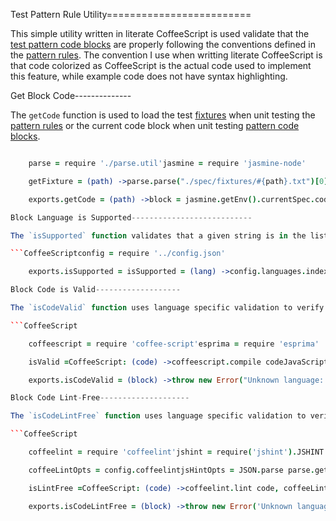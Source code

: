 Test Pattern Rule Utility=========================

This simple utility written in literate CoffeeScript is used validate that the [test pattern code blocks](parse.util.coffee.md#anatomy-of-a-test-pattern-code-block) are properly following the conventions defined in the [pattern rules](../rules). The convention I use when writting literate CoffeeScript is that code colorized as CoffeeScript is the actual code used to implement this feature, while example code does not have syntax highlighting.

Get Block Code--------------

The `getCode` function is used to load the test [fixtures](../fixtures) when unit testing the [pattern rules](../rules) or the current code block when unit testing [pattern code blocks](../../patterns).

```CoffeeScript

    parse = require './parse.util'jasmine = require 'jasmine-node'

    getFixture = (path) ->parse.parse("./spec/fixtures/#{path}.txt")[0] #return the first block

    exports.getCode = (path) ->block = jasmine.getEnv().currentSpec.codeBlockif block then block else getFixture path```

Block Language is Supported---------------------------

The `isSupported` function validates that a given string is in the list of [supported code languages](../config.json#L2). Note that the test *is* case-sensitive.

```CoffeeScriptconfig = require '../config.json'

    exports.isSupported = isSupported = (lang) ->config.languages.indexOf(lang) isnt -1```

Block Code is Valid-------------------

The `isCodeValid` function uses language specific validation to verify the code syntax is valid. 

```CoffeeScript

    coffeescript = require 'coffee-script'esprima = require 'esprima'

    isValid =CoffeeScript: (code) ->coffeescript.compile codeJavaScript: (code) ->esprima.parse code,tolerant: yes

    exports.isCodeValid = (block) ->throw new Error("Unknown language: #{block.lang}") unless isSupported block.langtryisValid[block.lang] block.contentsreturn yescatch econsole.log "#{block.lang} Error: #{e}"return no```

Block Code Lint-Free--------------------

The `isCodeLintFree` function uses language specific validation to verify the code is following general best practices as well as our conventions specified for [CoffeeScript](../config.json) and [JavaScript](../../.jshintrc). 

```CoffeeScript

    coffeelint = require 'coffeelint'jshint = require('jshint').JSHINT

    coffeeLintOpts = config.coffeelintjsHintOpts = JSON.parse parse.getFile('.jshintrc')

    isLintFree =CoffeeScript: (code) ->coffeelint.lint code, coffeeLintOptsJavaScript: (code) ->jshint code, jsHintOptsjshint.errors

    exports.isCodeLintFree = (block) ->throw new Error('Unknown language: ' + block.lang) unless isSupported(block.lang)errors = isLintFree[block.lang] block.contentserrors.forEach (e) ->console.log [block.title, ' ',block.desc, ' (',block.lang, ')\nline ',e.lineNumber or e.line, ': ',e.message or e.reason].join('')errors.length is 0```